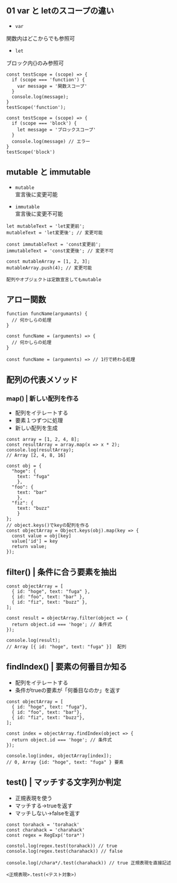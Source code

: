 ## 01 var と letのスコープの違い

+ `var` <br>

関数内はどこからでも参照可<br>

+ `let`<br>

ブロック内{}のみ参照可<br>

```
const testScope = (scope) => {
  if (scope === 'function') {
    var message = '関数スコープ'
  }
  console.log(message);
}
testScope('function');
```

```
const testScope = (scope) => {
  if (scope === 'block') {
    let message = 'ブロックスコープ'
  }
  console.log(message) // エラー
}
testScope('block')
```

## mutable と immutable

+ `mutable`<br>
宣言後に変更可能<br>

+ `immutable`<br>
宣言後に変更不可能<br>

```
let mutableText = 'let変更前';
mutableText = 'let変更後'; // 変更可能

const immutableText = 'const変更前';
immutableText = 'const変更後'; // 変更不可

const mutableArray = [1, 2, 3];
mutableArray.push(4); // 変更可能
```

`配列やオブジェクトは定数宣言してもmutable`<br>

## アロー関数

```
function funcName(argumants) {
  // 何かしらの処理
}

const funcName = (arguments) => {
  // 何かしらの処理
}

const funcName = (arguments) => // 1行で終わる処理
```

## 配列の代表メソッド

### map() | 新しい配列を作る

+ 配列をイテレートする<br>
+ 要素１つずつに処理<br>
+ 新しい配列を生成<br>

```
const array = [1, 2, 4, 8];
const resultArray = array.map(x => x * 2);
console.log(resultArray);
// Array [2, 4, 8, 16]

const obj = {
  "hoge": {
    text: "fuga"
    },
  "foo": {
    text: "bar"
    },
  "fiz": {
    text: "buzz"
    }
};
// object.keys()でkeyの配列を作る
const objectArray = Object.keys(obj).map(key => {
  const value = obj[key]
  value['id'] = key
  return value;
});
```

## filter() | 条件に合う要素を抽出

```
const objectArray = [
  { id: "hoge", text: "fuga" },
  { id: "foo", text: "bar" },
  { id: "fiz", text: "buzz" },
];

const result = objectArray.filter(object => {
  return object.id === 'hoge'; // 条件式
});

console.log(result);
// Array [{ id: "hoge", text: "fuga" }]  配列
```

## findIndex() | 要素の何番目か知る

+ 配列をイテレートする<br>
+ 条件がtrueの要素が「何番目なのか」を返す<br>

```
const objectArray = [
  { id: "hoge", text: "fuga"},
  { id: "foo", text: "bar"},
  { id: "fiz", text: "buzz"},
];

const index = objectArray.findIndex(object => {
  return object.id === 'hoge'; // 条件式
});

console.log(index, objectArray[index]);
// 0, Array {id: "hoge", text: "fuga" } 要素
```

## test() | マッチする文字列か判定

+ 正規表現を使う<br>
+ マッチする->trueを返す<br>
+ マッチしない->falseを返す<br>

```
const torahack = 'torahack'
const charahack = 'charahack'
const regex = RegExp('tora*')

constol.log(regex.test(torahack)) // true
console.log(regex.test(charahack)) // false

console.log(/chara*/.test(charahack)) // true 正規表現を直接記述

<正規表現>.test(<テスト対象>)
```
